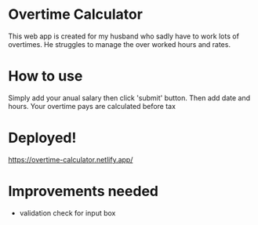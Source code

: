 # Overtime Calculator
This web app is created for my husband who sadly have to work lots of overtimes. 
He struggles to manage the over worked hours and rates. 

# How to use
Simply add your anual salary then click 'submit' button. Then add date and hours. 
Your overtime pays are calculated before tax

# Deployed! 
https://overtime-calculator.netlify.app/


# Improvements needed
- validation check for input box
